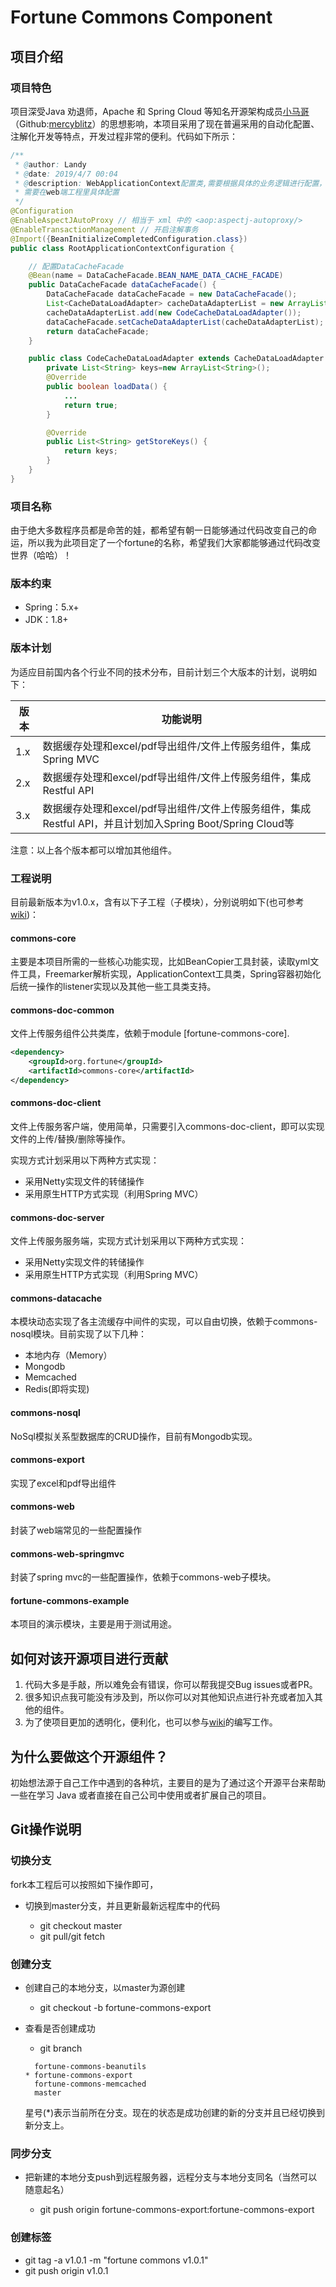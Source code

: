 # Fortune Commons Component

## 项目介绍

### 项目特色

项目深受Java 劝退师，Apache 和 Spring Cloud 等知名开源架构成员[小马哥](<https://segmentfault.com/u/mercyblitz>)（Github:[mercyblitz](<https://github.com/mercyblitz>)）的思想影响，本项目采用了现在普遍采用的自动化配置、注解化开发等特点，开发过程非常的便利。代码如下所示：

```Java
/**
 * @author: Landy
 * @date: 2019/4/7 00:04
 * @description: WebApplicationContext配置类,需要根据具体的业务逻辑进行配置，比如缓存门面类的配置
 * 需要在web端工程里具体配置
 */
@Configuration
@EnableAspectJAutoProxy // 相当于 xml 中的 <aop:aspectj-autoproxy/>
@EnableTransactionManagement // 开启注解事务
@Import({BeanInitializeCompletedConfiguration.class})
public class RootApplicationContextConfiguration {

    // 配置DataCacheFacade
    @Bean(name = DataCacheFacade.BEAN_NAME_DATA_CACHE_FACADE)
    public DataCacheFacade dataCacheFacade() {
        DataCacheFacade dataCacheFacade = new DataCacheFacade();
        List<CacheDataLoadAdapter> cacheDataAdapterList = new ArrayList<>();
        cacheDataAdapterList.add(new CodeCacheDataLoadAdapter());
        dataCacheFacade.setCacheDataAdapterList(cacheDataAdapterList);
        return dataCacheFacade;
    }

    public class CodeCacheDataLoadAdapter extends CacheDataLoadAdapter {
        private List<String> keys=new ArrayList<String>();
        @Override
        public boolean loadData() {
            ...
            return true;
        }

        @Override
        public List<String> getStoreKeys() {
            return keys;
        }
    }
}
```

### 项目名称

由于绝大多数程序员都是命苦的娃，都希望有朝一日能够通过代码改变自己的命运，所以我为此项目定了一个fortune的名称，希望我们大家都能够通过代码改变世界（哈哈）！

### 版本约束

- Spring：5.x+ 
- JDK：1.8+

### 版本计划

为适应目前国内各个行业不同的技术分布，目前计划三个大版本的计划，说明如下：

| 版本 | 功能说明                                                     |
| ---- | ------------------------------------------------------------ |
| 1.x  | 数据缓存处理和excel/pdf导出组件/文件上传服务组件，集成Spring MVC |
| 2.x  | 数据缓存处理和excel/pdf导出组件/文件上传服务组件，集成Restful API |
| 3.x  | 数据缓存处理和excel/pdf导出组件/文件上传服务组件，集成Restful API，并且计划加入Spring Boot/Spring Cloud等 |

注意：以上各个版本都可以增加其他组件。

### 工程说明

目前最新版本为v1.0.x，含有以下子工程（子模块），分别说明如下(也可参考[wiki](<https://github.com/landy8530/fortune-commons/wiki>))：

#### commons-core

主要是本项目所需的一些核心功能实现，比如BeanCopier工具封装，读取yml文件工具，Freemarker解析实现，ApplicationContext工具类，Spring容器初始化后统一操作的listener实现以及其他一些工具类支持。

#### commons-doc-common

文件上传服务组件公共类库，依赖于module [fortune-commons-core].

```xml
<dependency>
    <groupId>org.fortune</groupId>
    <artifactId>commons-core</artifactId>
</dependency>
```

#### commons-doc-client

文件上传服务客户端，使用简单，只需要引入commons-doc-client，即可以实现文件的上传/替换/删除等操作。

实现方式计划采用以下两种方式实现：

- 采用Netty实现文件的转储操作
- 采用原生HTTP方式实现（利用Spring MVC）

#### commons-doc-server

文件上传服务服务端，实现方式计划采用以下两种方式实现：

- 采用Netty实现文件的转储操作
- 采用原生HTTP方式实现（利用Spring MVC）

#### commons-datacache

本模块动态实现了各主流缓存中间件的实现，可以自由切换，依赖于commons-nosql模块。目前实现了以下几种：

- 本地内存（Memory）
- Mongodb
- Memcached
- Redis(即将实现)

#### commons-nosql

NoSql模拟关系型数据库的CRUD操作，目前有Mongodb实现。

#### commons-export

实现了excel和pdf导出组件

#### commons-web

封装了web端常见的一些配置操作

#### commons-web-springmvc

封装了spring mvc的一些配置操作，依赖于commons-web子模块。

#### fortune-commons-example

本项目的演示模块，主要是用于测试用途。

## 如何对该开源项目进行贡献

1. 代码大多是手敲，所以难免会有错误，你可以帮我提交Bug issues或者PR。
2. 很多知识点我可能没有涉及到，所以你可以对其他知识点进行补充或者加入其他的组件。
3. 为了使项目更加的透明化，便利化，也可以参与[wiki](<https://github.com/landy8530/fortune-commons/wiki>)的编写工作。

## 为什么要做这个开源组件？

初始想法源于自己工作中遇到的各种坑，主要目的是为了通过这个开源平台来帮助一些在学习 Java 或者直接在自己公司中使用或者扩展自己的项目。

## Git操作说明

### 切换分支

fork本工程后可以按照如下操作即可，

- 切换到master分支，并且更新最新远程库中的代码

  - git checkout master
  - git pull/git fetch

### 创建分支

- 创建自己的本地分支，以master为源创建

  - git checkout -b fortune-commons-export

- 查看是否创建成功

  - git branch

  ```
    fortune-commons-beanutils
  * fortune-commons-export
    fortune-commons-memcached
    master
  ```

  星号(*)表示当前所在分支。现在的状态是成功创建的新的分支并且已经切换到新分支上。

### 同步分支

- 把新建的本地分支push到远程服务器，远程分支与本地分支同名（当然可以随意起名）

  - git push origin fortune-commons-export:fortune-commons-export

### 创建标签

- git tag -a v1.0.1 -m "fortune commons v1.0.1"
- git push origin v1.0.1






